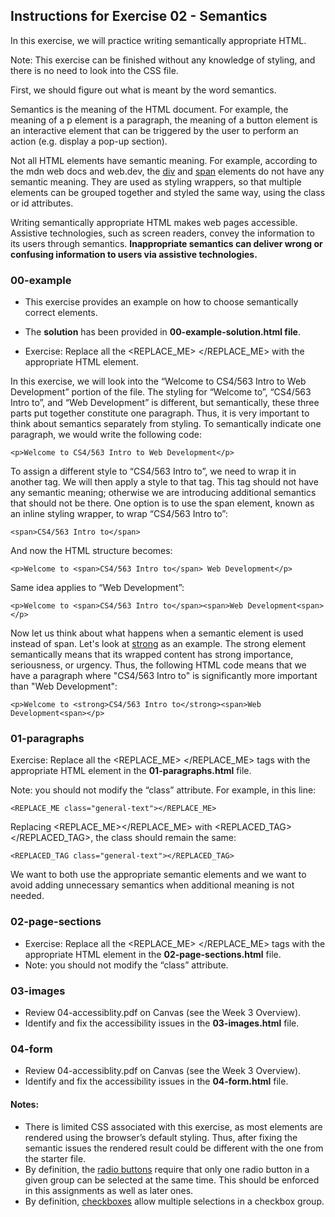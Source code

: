 ## Instructions for Exercise 02 - Semantics

In this exercise, we will practice writing semantically appropriate HTML.

Note: This exercise can be finished without any knowledge of styling, and there is no need to look into the CSS file.

First, we should figure out what is meant by the word semantics.

Semantics is the meaning of the HTML document. For example, the meaning of a p element is a paragraph, the meaning of a button element is an interactive element that can be triggered by the user to perform an action (e.g. display a pop-up section).

Not all HTML elements have semantic meaning. For example, according to the mdn web docs and web.dev, the [div](https://developer.mozilla.org/en-US/docs/Web/HTML/Element/div) and [span](https://developer.mozilla.org/en-US/docs/Web/HTML/Element/span) elements do not have any semantic meaning. They are used as styling wrappers, so that multiple elements can be grouped together and styled the same way, using the class or id attributes.

Writing semantically appropriate HTML makes web pages accessible. Assistive technologies, such as screen readers, convey the information to its users through semantics. **Inappropriate semantics can deliver wrong or confusing information to users via assistive technologies.**

### 00-example

- This exercise provides an example on how to choose semantically correct elements.
- The **solution** has been provided in **00-example-solution.html file**.

- Exercise: Replace all the <REPLACE_ME> </REPLACE_ME> with the appropriate HTML element.

In this exercise, we will look into the “Welcome to CS4/563 Intro to Web Development” portion of the file. The styling for “Welcome to”, “CS4/563 Intro to”, and “Web Development” is different, but semantically, these three parts put together constitute one paragraph. Thus, it is very important to think about semantics separately from styling. To semantically indicate one paragraph, we would write the following code:

    <p>Welcome to CS4/563 Intro to Web Development</p>

To assign a different style to “CS4/563 Intro to”, we need to wrap it in another tag. We will then apply a style to that tag. This tag should not have any semantic meaning; otherwise we are introducing additional semantics that should not be there. One option is to use the span element, known as an inline styling wrapper, to wrap “CS4/563 Intro to”:

    <span>CS4/563 Intro to</span>

And now the HTML structure becomes:

    <p>Welcome to <span>CS4/563 Intro to</span> Web Development</p>

Same idea applies to “Web Development”:

    <p>Welcome to <span>CS4/563 Intro to</span><span>Web Development<span></p>

Now let us think about what happens when a semantic element is used instead of span. Let's look at [strong](https://developer.mozilla.org/en-US/docs/Web/HTML/Element/strong) as an example. The strong element semantically means that its wrapped content has strong importance, seriousness, or urgency. Thus, the following HTML code means that we have a paragraph where "CS4/563 Intro to" is significantly more important than "Web Development":

    <p>Welcome to <strong>CS4/563 Intro to</strong><span>Web Development<span></p>

### 01-paragraphs

Exercise: Replace all the <REPLACE_ME> </REPLACE_ME> tags with the appropriate HTML element in the **01-paragraphs.html** file.

Note: you should not modify the “class” attribute. For example, in this line:

    <REPLACE_ME class="general-text"></REPLACE_ME>

Replacing <REPLACE_ME></REPLACE_ME> with <REPLACED_TAG></REPLACED_TAG>, the class should remain the same:

    <REPLACED_TAG class="general-text"></REPLACED_TAG>

We want to both use the appropriate semantic elements and we want to avoid adding unnecessary semantics when additional meaning is not needed.

### 02-page-sections

- Exercise: Replace all the <REPLACE_ME> </REPLACE_ME> tags with the appropriate HTML element in the **02-page-sections.html** file.
- Note: you should not modify the “class” attribute.

### 03-images

- Review 04-accessiblity.pdf on Canvas (see the Week 3 Overview).
- Identify and fix the accessibility issues in the **03-images.html** file.

### 04-form

- Review 04-accessiblity.pdf on Canvas (see the Week 3 Overview).
- Identify and fix the accessibility issues in the **04-form.html** file.

#### Notes:

- There is limited CSS associated with this exercise, as most elements are rendered using the browser’s default styling. Thus, after fixing the semantic issues the rendered result could be different with the one from the starter file.
- By definition, the [radio buttons](https://developer.mozilla.org/en-US/docs/Web/HTML/Element/input/radio) require that only one radio button in a given group can be selected at the same time. This should be enforced in this assignments as well as later ones.
- By definition, [checkboxes](https://developer.mozilla.org/en-US/docs/Web/HTML/Element/input/checkbox) allow multiple selections in a checkbox group.
